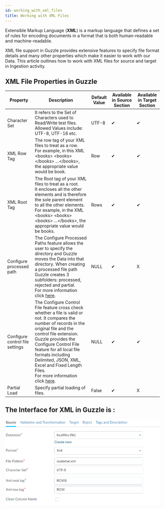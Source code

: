 ```yaml
---
id: working_with_xml_files
title: Working with XML Files
---
```


Extensible Markup Language (**XML**) is a markup language that defines a set of rules for encoding documents in a format that is both human-readable and machine-readable.

XML file support in Guzzle provides extensive features to specify file format details and many other properties which make it easier to work with our Data. This article outlines how to work with XML files for source and target in Ingestion activity.  

## XML File Properties in Guzzle

|Property|Description|Default Value|Available in Source Section|Available in Target Section|
|--- |--- |--- |--- |--- |
|Character Set|It refers to the Set of Characters used to Read/Write test files. Allowed Values include: UTF-8, UTF-16 etc.|UTF-8|✔|✔|
|XML Row Tag|The row tag of your XML files to treat as a row.<br/> For example, in this XML &lt;books&gt; &lt;books&gt;&lt;/books&gt; ...&lt;/books&gt;, the appropriate value would be book.|Row|✔|✔|
|XML Root Tag|The Root tag of your XML files to treat as a root.<br/> It encloses all the other elements and is therefore the sole parent element to all the other elements. For example, in the XML &lt;books&gt; &lt;books&gt; &lt;books&gt; ...&lt;/books&gt;, the appropriate value would be books.|Rows|✔|✔|
|Configure processed path|The Configure Processed Paths feature allows the user to specify the directory and Guzzle moves the Data into that directory. When creating a processed file path Guzzle creates 3 subfolders: processed, rejected and partial.<br/> For more information click [here](moving_processed_files).|NULL|✔|X|  
|Configure control file settings|The Configure Control File feature cross check whether a file is valid or not. It compares the number of records in the original file and the control file extension. Guzzle provides the Configure Control File feature for all local file formats including Delimited, JSON, XML, Excel and Fixed Length Files.<br/> For more information click [here](configure_control_file). |NULL|✔|✔|
|Partial Load|Specify partial loading of files.|False|✔|X|


## The Interface for XML in Guzzle is :

<a href="https://guzzle.justanalytics.com/img/docs/how-to-guides/ingest_data/xml.png" target="_self" >
    <img src="/img/docs/how-to-guides/ingest_data/xml.png" />
</a> 

